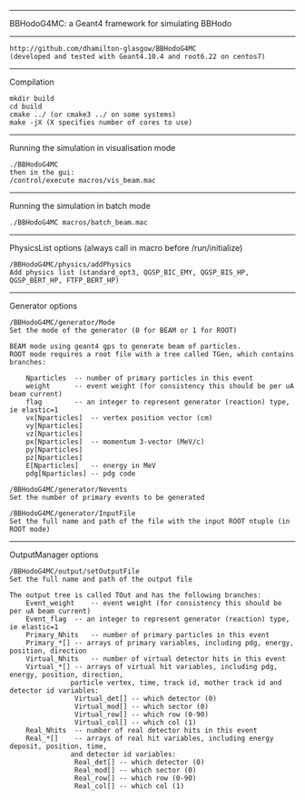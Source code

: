 ------------------------------------------------------------------------

 BBHodoG4MC: a Geant4 framework for simulating BBHodo 

------------------------------------------------------------------------

	http://github.com/dhamilton-glasgow/BBHodoG4MC
	(developed and tested with Geant4.10.4 and root6.22 on centos7)

------------------------------------------------------------------------
 Compilation

	mkdir build
  	cd build
  	cmake ../ (or cmake3 ../ on some systems)
  	make -jX (X specifies number of cores to use)

------------------------------------------------------------------------
 Running the simulation in visualisation mode

  	./BBHodoG4MC
  	then in the gui: 
	/control/execute macros/vis_beam.mac 

------------------------------------------------------------------------
 Running the simulation in batch mode

  	./BBHodoG4MC macros/batch_beam.mac 

------------------------------------------------------------------------
 PhysicsList options (always call in macro before /run/initialize)

  	/BBHodoG4MC/physics/addPhysics 
  	Add physics list (standard_opt3, QGSP_BIC_EMY, QGSP_BIS_HP, QGSP_BERT_HP, FTFP_BERT_HP)

------------------------------------------------------------------------
 Generator options 

  	/BBHodoG4MC/generator/Mode 
  	Set the mode of the generator (0 for BEAM or 1 for ROOT)

  	BEAM mode using geant4 gps to generate beam of particles.
  	ROOT mode requires a root file with a tree called TGen, which contains branches:

		Nparticles	-- number of primary particles in this event
  		weight		-- event weight (for consistency this should be per uA beam current)
		flag		-- an integer to represent generator (reaction) type, ie elastic=1
		vx[Nparticles]	-- vertex position vector (cm)
		vy[Nparticles]
		vz[Nparticles]
		px[Nparticles]	-- momentum 3-vector (MeV/c)
		py[Nparticles]
		pz[Nparticles]
		E[Nparticles]	-- energy in MeV
		pdg[Nparticles]	-- pdg code

	/BBHodoG4MC/generator/Nevents
	Set the number of primary events to be generated

  	/BBHodoG4MC/generator/InputFile
  	Set the full name and path of the file with the input ROOT ntuple (in ROOT mode)  

------------------------------------------------------------------------
 OutputManager options 

  	/BBHodoG4MC/output/setOutputFile
  	Set the full name and path of the output file

  	The output tree is called TOut and has the following branches:
		Event_weight	-- event weight (for consistency this should be per uA beam current)
		Event_flag	-- an integer to represent generator (reaction) type, ie elastic=1
		Primary_Nhits	-- number of primary particles in this event
		Primary_*[]	-- arrays of primary variables, including pdg, energy, position, direction
		Virtual_Nhits	-- number of virtual detector hits in this event
		Virtual_*[]	-- arrays of virtual hit variables, including pdg, energy, position, direction,
				   particle vertex, time, track id, mother track id and detector id variables:
					Virtual_det[] -- which detector (0) 
					Virtual_mod[] -- which sector (0)
					Virtual_row[] -- which row (0-90)
					Virtual_col[] -- which col (1)
		Real_Nhits	-- number of real detector hits in this event
		Real_*[]	-- arrays of real hit variables, including energy deposit, position, time,
				   and detector id variables:
					Real_det[] -- which detector (0) 
					Real_mod[] -- which sector (0)
					Real_row[] -- which row (0-90)
					Real_col[] -- which col (1)



